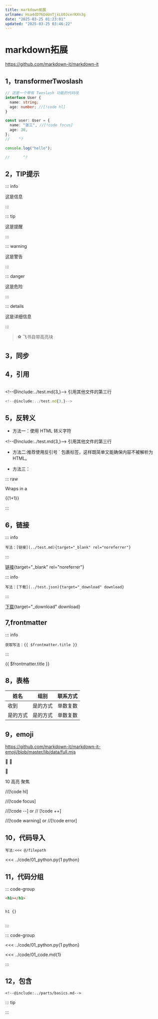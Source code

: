 ```yaml
---
title: markdown拓展
urlname: Hsa4dD76DoUnTjxLU0JcerKXn3g
date: "2025-03-25 01:23:01"
updated: "2025-03-25 03:46:22"
---
```


# markdown拓展

https://github.com/markdown-it/markdown-it

## 1，transformerTwoslash

```typescript
// 这是一个带有 Twoslash 功能的代码块
interface User {
  name: string;
  age: number; //[!code hl]
}

const user: User = {
  name: "张三", //[!code focus]
  age: 30,
};
//    ^?
```

```ts twoslash
console.log("hello");

//      ^?
```

## 2，TIP提示

::: info

这是信息

:::

::: tip

这是提醒

:::

::: warning

这是警告

:::

::: danger

这是危险

:::

::: details

这是详细信息

:::

> ⚽ 飞书自带高亮块

## 3，同步

## 4，引用

> ```typescript
>
> ```

&#60;!--@include:../test.md{3,}--&#62; 引用其他文件的第三行

```typescript
<!--@include:../test.md{3,}-->
```

## 5，反转义

- 方法一：使用 HTML 转义字符

&#60;!--@include:../test.md{3,}--&#62; 引用其他文件的第三行

- 方法二:推荐使用反引号 ` 包裹标签，这样既简单又能确保内容不被解析为 HTML。

- 方法三：

::: raw

Wraps in a<div class="vp-raw">{{1+1}}</div>

:::

## 6，链接

::: info

`写法：[链接](../test.md){target="_blank" rel="noreferrer"}`

:::

[链接](../test.md){target="\_blank" rel="noreferrer"}

::: info

`写法：[下载](../test.json){target="_download" download}`

:::

[下载](../test.json){target="\_download" download}

## 7,frontmatter

::: info

`获取写法：{{ $frontmatter.title }}`

:::

{{ $frontmatter.title }}

## 8，表格

| 姓名     | 组别     | 联系方式 |
| -------- | -------- | -------- |
| 收到     | 是的方式 | 单数复数 |
| 是的方式 | 是的方式 | 单数复数 |

## 9，emoji

https://github.com/markdown-it/markdown-it-emoji/blob/master/lib/data/full.mjs

:tada: :100:

:star_struck:

10 高亮 聚焦

//[!code hl]

//[!code focus]

//[!code --] or // [!code ++]

//[!code warning] or //[!code error]

## 10，代码导入

`写法:<<< @/filepath`

<<< ../code/01_python.py{1 python}

## 11，代码分组

::: code-group

```html
<h1></h1>
```

```CSS

h1 {}

```

```js

```

:::

::: code-group

<<< ../code/01_python.py{1 python}

<<< ../code/01_code.md{1}

:::

## 12，包含

`<!--@include:../parts/basics.md-->`

::: tip

<!--@include:../code/help.md-->

:::
